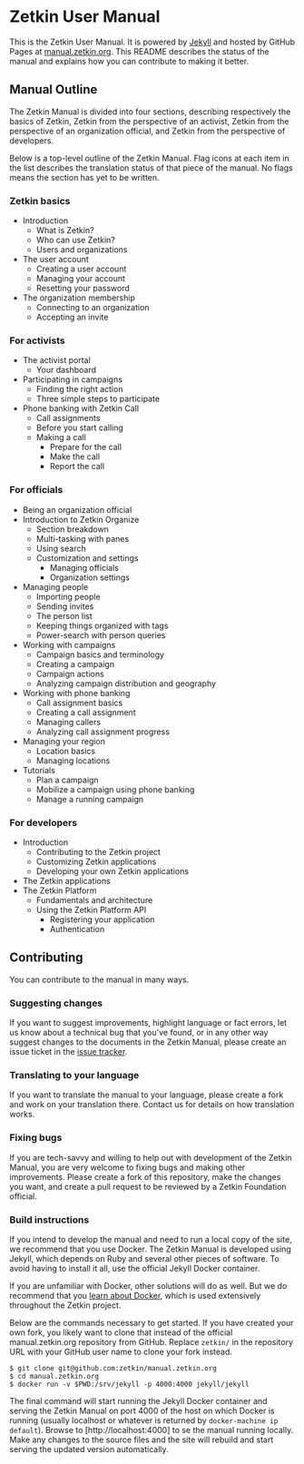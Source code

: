 # Zetkin User Manual
This is the Zetkin User Manual. It is powered by [Jekyll](//jekyllrb.com) and
hosted by GitHub Pages at [manual.zetkin.org](//manual.zetkin.org). This README
describes the status of the manual and explains how you can contribute to making
it better.

## Manual Outline
The Zetkin Manual is divided into four sections, describing respectively the
basics of Zetkin, Zetkin from the perspective of an activist, Zetkin from the
perspective of an organization official, and Zetkin from the perspective of
developers.

Below is a top-level outline of the Zetkin Manual. Flag icons at each item in
the list describes the translation status of that piece of the manual. No flags
means the section has yet to be written.

### Zetkin basics
* Introduction
    * What is Zetkin?
    * Who can use Zetkin?
    * Users and organizations
* The user account
    * Creating a user account
    * Managing your account
    * Resetting your password
* The organization membership
    * Connecting to an organization
    * Accepting an invite

### For activists
* The activist portal
    * Your dashboard
* Participating in campaigns
    * Finding the right action
    * Three simple steps to participate
* Phone banking with Zetkin Call
    * Call assignments
    * Before you start calling
    * Making a call
        * Prepare for the call
        * Make the call
        * Report the call

### For officials
* Being an organization official
* Introduction to Zetkin Organize
    * Section breakdown
    * Multi-tasking with panes
    * Using search
    * Customization and settings
        * Managing officials
        * Organization settings
* Managing people
    * Importing people
    * Sending invites
    * The person list
    * Keeping things organized with tags
    * Power-search with person queries
* Working with campaigns
    * Campaign basics and terminology
    * Creating a campaign
    * Campaign actions
    * Analyzing campaign distribution and geography
* Working with phone banking
    * Call assignment basics
    * Creating a call assignment
    * Managing callers
    * Analyzing call assignment progress
* Managing your region
    * Location basics
    * Managing locations
* Tutorials
    * Plan a campaign
    * Mobilize a campaign using phone banking
    * Manage a running campaign

### For developers
* Introduction
    * Contributing to the Zetkin project
    * Customizing Zetkin applications
    * Developing your own Zetkin applications
* The Zetkin applications
* The Zetkin Platform
    * Fundamentals and architecture
    * Using the Zetkin Platform API
        * Registering your application
        * Authentication

## Contributing
You can contribute to the manual in many ways.

### Suggesting changes
If you want to suggest improvements, highlight language or fact errors, let us
know about a technical bug that you've found, or in any other way suggest
changes to the documents in the Zetkin Manual, please create an issue ticket in
the [issue tracker](//github.com/zetkin/manual.zetkin.org/issues).

### Translating to your language
If you want to translate the manual to your language, please create a fork and
work on your translation there. Contact us for details on how translation works.

### Fixing bugs
If you are tech-savvy and willing to help out with development of the Zetkin
Manual, you are very welcome to fixing bugs and making other improvements.
Please create a fork of this repository, make the changes you want, and create
a pull request to be reviewed by a Zetkin Foundation official.

### Build instructions
If you intend to develop the manual and need to run a local copy of the site,
we recommend that you use Docker. The Zetkin Manual is developed using Jekyll,
which depends on Ruby and several other pieces of software. To avoid having to
install it all, use the official Jekyll Docker container.

If you are unfamiliar with Docker, other solutions will do as well. But we do
recommend that you [learn about Docker](https://docs.docker.com), which is used
extensively throughout the Zetkin project.

Below are the commands necessary to get started. If you have created your own
fork, you likely want to clone that instead of the official manual.zetkin.org
repository from GitHub. Replace `zetkin/` in the repository URL with your GitHub
user name to clone your fork instead.

```
$ git clone git@github.com:zetkin/manual.zetkin.org
$ cd manual.zetkin.org
$ docker run -v $PWD:/srv/jekyll -p 4000:4000 jekyll/jekyll
```

The final command will start running the Jekyll Docker container and serving
the Zetkin Manual on port 4000 of the host on which Docker is running (usually
localhost or whatever is returned by `docker-machine ip default`). Browse to
[http://localhost:4000] to se the manual running locally. Make any changes to
the source files and the site will rebuild and start serving the updated version
automatically.
